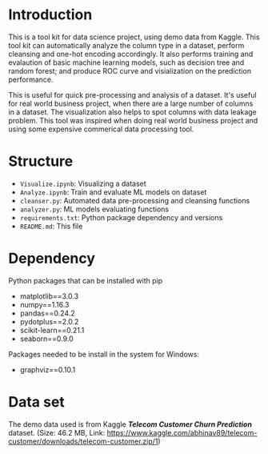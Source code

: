 # Introduction
This is a tool kit for data science project, using demo data from Kaggle. This tool kit can automatically analyze the column type in a dataset, perform cleansing and one-hot encoding accordingly. It also performs training and evalaution of basic machine learning models, such as decision tree and random forest; and produce ROC curve and visialization on the prediction performance.

This is useful for quick pre-processing and analysis of a dataset. It's useful for real world business project, when there are a large number of columns in a dataset. The visualization also helps to spot columns with data leakage problem. This tool was inspired when doing real world business project and using some expensive commerical data processing tool. 

# Structure
 - `Visualize.ipynb`: Visualizing a dataset
 - `Analyze.ipynb`: Train and evaluate ML models on dataset
 - `cleanser.py`: Automated data pre-processing and cleansing functions
 - `analyzer.py`: ML models evaluating functions
 - `requirements.txt`: Python package dependency and versions
 - `README.md`: This file

# Dependency
Python packages that can be installed with pip
 - matplotlib==3.0.3
 - numpy==1.16.3
 - pandas==0.24.2
 - pydotplus==2.0.2
 - scikit-learn==0.21.1
 - seaborn==0.9.0

Packages needed to be install in the system for Windows:
 - graphviz==0.10.1

# Data set
The demo data used is from Kaggle **_Telecom Customer Churn Prediction_** dataset. (Size: 46.2 MB, Link: https://www.kaggle.com/abhinav89/telecom-customer/downloads/telecom-customer.zip/1)
